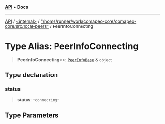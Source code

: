 [**API**](../../../../README.md) • **Docs**

***

[API](../../../../README.md) / [\<internal\>](../../../README.md) / ["/home/runner/work/comapeo-core/comapeo-core/src/local-peers"](../README.md) / PeerInfoConnecting

# Type Alias: PeerInfoConnecting

> **PeerInfoConnecting**\<\>: [`PeerInfoBase`](../../../interfaces/PeerInfoBase.md) & `object`

## Type declaration

### status

> **status**: `"connecting"`

## Type Parameters
